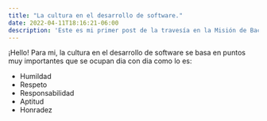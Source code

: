```yaml
---
title: "La cultura en el desarrollo de software."
date: 2022-04-11T18:16:21-06:00
description: 'Este es mi primer post de la travesía en la Misión de Backend con Node JS de Launch X.'
---
```


¡Hello!
Para mi, la cultura en el desarrollo de software se basa en puntos muy importantes que se ocupan dia con dia como lo es:
- Humildad
- Respeto
- Responsabilidad
- Aptitud
- Honradez
